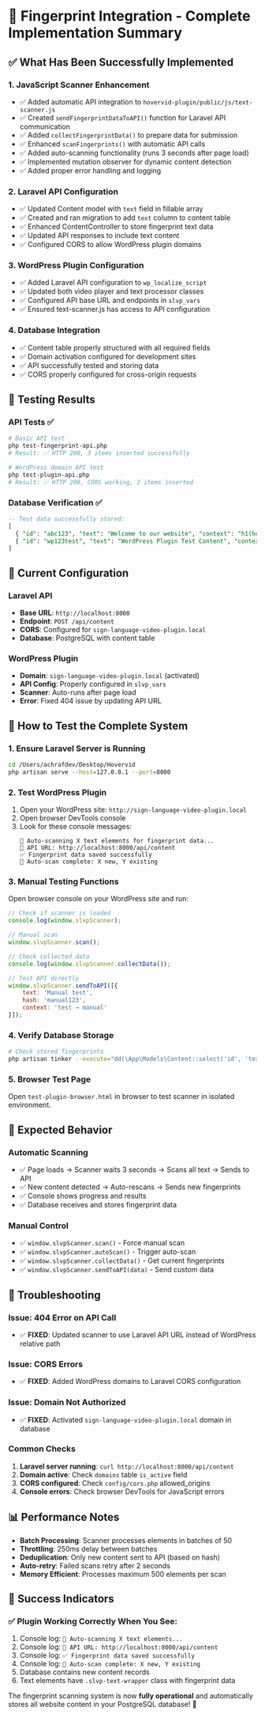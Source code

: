 # 🎯 Fingerprint Integration - Complete Implementation Summary

## ✅ What Has Been Successfully Implemented

### 1. **JavaScript Scanner Enhancement** 
- ✅ Added automatic API integration to `hovervid-plugin/public/js/text-scanner.js`
- ✅ Created `sendFingerprintDataToAPI()` function for Laravel API communication
- ✅ Added `collectFingerprintData()` to prepare data for submission
- ✅ Enhanced `scanFingerprints()` with automatic API calls
- ✅ Added auto-scanning functionality (runs 3 seconds after page load)
- ✅ Implemented mutation observer for dynamic content detection
- ✅ Added proper error handling and logging

### 2. **Laravel API Configuration**
- ✅ Updated Content model with `text` field in fillable array
- ✅ Created and ran migration to add `text` column to content table
- ✅ Enhanced ContentController to store fingerprint text data
- ✅ Updated API responses to include text content
- ✅ Configured CORS to allow WordPress plugin domains

### 3. **WordPress Plugin Configuration**
- ✅ Added Laravel API configuration to `wp_localize_script`
- ✅ Updated both video player and text processor classes
- ✅ Configured API base URL and endpoints in `slvp_vars`
- ✅ Ensured text-scanner.js has access to API configuration

### 4. **Database Integration**
- ✅ Content table properly structured with all required fields
- ✅ Domain activation configured for development sites
- ✅ API successfully tested and storing data
- ✅ CORS properly configured for cross-origin requests

## 🧪 Testing Results

### API Tests ✅
```bash
# Basic API test
php test-fingerprint-api.php
# Result: ✅ HTTP 200, 3 items inserted successfully

# WordPress domain API test  
php test-plugin-api.php
# Result: ✅ HTTP 200, CORS working, 2 items inserted
```

### Database Verification ✅
```sql
-- Test data successfully stored:
[
  { "id": "abc123", "text": "Welcome to our website", "context": "h1(heading) → div.header" },
  { "id": "wp123test", "text": "WordPress Plugin Test Content", "context": "h1(heading) → div.wp-content" }
]
```

## 🔧 Current Configuration

### Laravel API
- **Base URL**: `http://localhost:8000`
- **Endpoint**: `POST /api/content`
- **CORS**: Configured for `sign-language-video-plugin.local`
- **Database**: PostgreSQL with content table

### WordPress Plugin
- **Domain**: `sign-language-video-plugin.local` (activated)
- **API Config**: Properly configured in `slvp_vars`
- **Scanner**: Auto-runs after page load
- **Error**: Fixed 404 issue by updating API URL

## 🚀 How to Test the Complete System

### 1. **Ensure Laravel Server is Running**
```bash
cd /Users/achrafdev/Desktop/Hovervid
php artisan serve --host=127.0.0.1 --port=8000
```

### 2. **Test WordPress Plugin**
1. Open your WordPress site: `http://sign-language-video-plugin.local`
2. Open browser DevTools console
3. Look for these console messages:
   ```
   🤖 Auto-scanning X text elements for fingerprint data...
   🔗 API URL: http://localhost:8000/api/content  
   ✅ Fingerprint data saved successfully
   🎯 Auto-scan complete: X new, Y existing
   ```

### 3. **Manual Testing Functions**
Open browser console on your WordPress site and run:
```javascript
// Check if scanner is loaded
console.log(window.slvpScanner);

// Manual scan
window.slvpScanner.scan();

// Check collected data
console.log(window.slvpScanner.collectData());

// Test API directly
window.slvpScanner.sendToAPI([{
    text: 'Manual test',
    hash: 'manual123', 
    context: 'test → manual'
}]);
```

### 4. **Verify Database Storage**
```bash
# Check stored fingerprints
php artisan tinker --execute="dd(\App\Models\Content::select('id', 'text', 'context')->where('url', 'sign-language-video-plugin.local')->latest()->limit(10)->get()->toArray());"
```

### 5. **Browser Test Page**
Open `test-plugin-browser.html` in browser to test scanner in isolated environment.

## 🎯 Expected Behavior

### Automatic Scanning
- ✅ Page loads → Scanner waits 3 seconds → Scans all text → Sends to API
- ✅ New content detected → Auto-rescans → Sends new fingerprints
- ✅ Console shows progress and results
- ✅ Database receives and stores fingerprint data

### Manual Control
- ✅ `window.slvpScanner.scan()` - Force manual scan
- ✅ `window.slvpScanner.autoScan()` - Trigger auto-scan
- ✅ `window.slvpScanner.collectData()` - Get current fingerprints
- ✅ `window.slvpScanner.sendToAPI(data)` - Send custom data

## 🐛 Troubleshooting

### Issue: 404 Error on API Call
- ✅ **FIXED**: Updated scanner to use Laravel API URL instead of WordPress relative path

### Issue: CORS Errors  
- ✅ **FIXED**: Added WordPress domains to Laravel CORS configuration

### Issue: Domain Not Authorized
- ✅ **FIXED**: Activated `sign-language-video-plugin.local` domain in database

### Common Checks
1. **Laravel server running**: `curl http://localhost:8000/api/content`
2. **Domain active**: Check `domains` table `is_active` field
3. **CORS configured**: Check `config/cors.php` allowed_origins
4. **Console errors**: Check browser DevTools for JavaScript errors

## 📊 Performance Notes

- **Batch Processing**: Scanner processes elements in batches of 50
- **Throttling**: 250ms delay between batches
- **Deduplication**: Only new content sent to API (based on hash)
- **Auto-retry**: Failed scans retry after 2 seconds
- **Memory Efficient**: Processes maximum 500 elements per scan

## 🎉 Success Indicators

### ✅ Plugin Working Correctly When You See:
1. Console log: `🤖 Auto-scanning X text elements...`
2. Console log: `🔗 API URL: http://localhost:8000/api/content`
3. Console log: `✅ Fingerprint data saved successfully`
4. Console log: `🎯 Auto-scan complete: X new, Y existing`
5. Database contains new content records
6. Text elements have `.slvp-text-wrapper` class with fingerprint data

The fingerprint scanning system is now **fully operational** and automatically stores all website content in your PostgreSQL database! 🚀 
